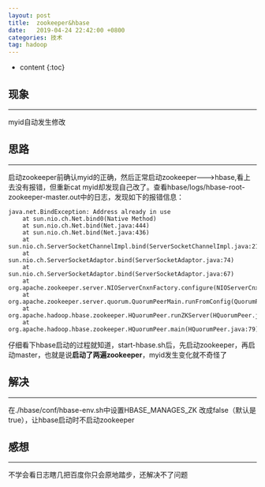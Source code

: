 ```yaml
---
layout: post
title:  zookeeper&hbase
date:   2019-04-24 22:42:00 +0800
categories: 技术
tag: hadoop
---
```


* content
{:toc}


现象
--------------------------


-----------------------


myid自动发生修改


思路
-----------------------------


-----------------------


启动zookeeper前确认myid的正确，然后正常启动zookeeper--->hbase,看上去没有报错，但重新cat myid却发现自己改了。查看hbase/logs/hbase-root-zookeeper-master.out中的日志，发现如下的报错信息：

```
java.net.BindException: Address already in use
	at sun.nio.ch.Net.bind0(Native Method)
	at sun.nio.ch.Net.bind(Net.java:444)
	at sun.nio.ch.Net.bind(Net.java:436)
	at sun.nio.ch.ServerSocketChannelImpl.bind(ServerSocketChannelImpl.java:214)
	at sun.nio.ch.ServerSocketAdaptor.bind(ServerSocketAdaptor.java:74)
	at sun.nio.ch.ServerSocketAdaptor.bind(ServerSocketAdaptor.java:67)
	at org.apache.zookeeper.server.NIOServerCnxnFactory.configure(NIOServerCnxnFactory.java:95)
	at org.apache.zookeeper.server.quorum.QuorumPeerMain.runFromConfig(QuorumPeerMain.java:130)
	at org.apache.hadoop.hbase.zookeeper.HQuorumPeer.runZKServer(HQuorumPeer.java:89)
	at org.apache.hadoop.hbase.zookeeper.HQuorumPeer.main(HQuorumPeer.java:79)
```


仔细看下hbase启动的过程就知道，start-hbase.sh后，先启动zookeeper，再启动master，也就是说**启动了两遍zookeeper**，myid发生变化就不奇怪了


解决
----------------------------


-----------------------


在./hbase/conf/hbase-env.sh中设置HBASE_MANAGES_ZK 改成false（默认是true），让hbase启动时不启动zookeeper


感想
------------------------------


-----------------------


不学会看日志瞎几把百度你只会原地踏步，还解决不了问题


